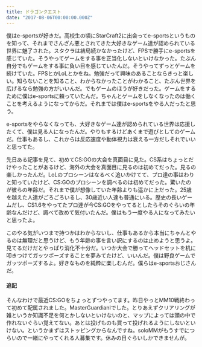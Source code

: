 ```yaml
---
title: ドラゴンクエスト
date: "2017-08-06T00:00:00.000Z"
---
```


僕はe-sportsが好きだ。高校生の頃にStarCraft2に出会ってe-sportsというものを知って、それまでさんざん悪とされてきた大好きなゲーム達が認められている世界に魅了された。スタクラは結局続かなかったけど、FPSで勝手にe-sportsを感じていた。そうやってゲームをする事を正当化しないといけなかった。たぶん自分でもゲームをする事に負い目を感じていたんだ。そうやってずっとゲームを続けていた。FPSとかLoLとかをね。勉強だって興味のあることならきっと楽しい。知らないことを知ること、わからなかったことがわかること、たぶん世界を広げるなら勉強の方がいいんだ。でもゲームのほうが好きだった。ゲームをするために僕はe-sportsに頼っていたんだ。ちゃんとゲームをしなくなったのは働くことを考えるようになってからだ。それまでは僕はe-sportsをやる人だったと思う。

e-sportsをやらなくなっても、大好きなゲーム達が認められている世界は応援したくて、僕は見る人になったんだ。やりもするけどあくまで遊びとしてのゲームだ。仕事もあるし、これからは反応速度や動体視力は衰える一方だしそれでいいと思ってた。

先日ある記事を見て、初めてCS:GOの大会を真面目に見た。CS系はちょっとだけやったことがあるけど、海外の大会を真面目に見るのは初めてだった。見るの楽しかったんだ。LoLのプロシーンはなるべく追いかけてて、プロ達の事はわりと知っていたけど、CS:GOのプロシーンを調べるのは初めてだった。驚いたのが彼らの年齢だ。それまで僕が想像していた年齢よりも遥かに上だった。25歳を越えた人達がごろごろいるし、30歳近い人達も普通にいる。歴史の長いゲームだし、CS1.6をやってたプロ達が今CS:GOをやってるとしたらそのぐらいの年齢なんだけど、調べて改めて気付いたんだ。僕はもう一度やる人になってみたいと思ったよ。

このやる気がいつまで持つかはわからないし、仕事もあるから本当にちゃんとやるのは無理だと思うけど、もう年齢の事を言い訳にするのは止めようと思うよ。見てるだけだとやっぱり消化不十分だ。いつか大会で勝ってヘッドセットを机に叩きつけてガッツポーズすることを夢みてたけど、いいんだ。僕は野良ゲームでガッツポーズするよ。好きなものを純粋に楽しむんだ。僕らはe-sportsおじさんだ。

#### 追記

そんなわけで最近CS:GOをちょっとずつやってます。昨日やっとMM10戦終わって初めて配属されました。MasterGuardianⅠでした。とりあえずクリアリングが雑というか知識不足を何とかしないといけないのと、マップによっては頭の中で作れないぐらい覚えてない。あとは投げものも買って投げれるようにしないといけない。というかまずはストッピングからなんですね。soloMMがもうすでにつらいので一緒にやってくれる人募集です。休みの日ぐらいしかできませんが。